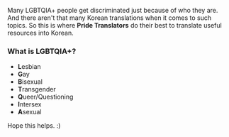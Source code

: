 Many LGBTQIA+ people get discriminated just because of who they are. And there aren't that many Korean translations when it comes to such topics. So this is where **Pride Translators** do their best to translate useful resources into Korean.

### What is LGBTQIA+?
- **L**esbian
- **G**ay
- **B**isexual
- **T**ransgender
- **Q**ueer/Questioning
- **I**ntersex
- **A**sexual

Hope this helps. :)
